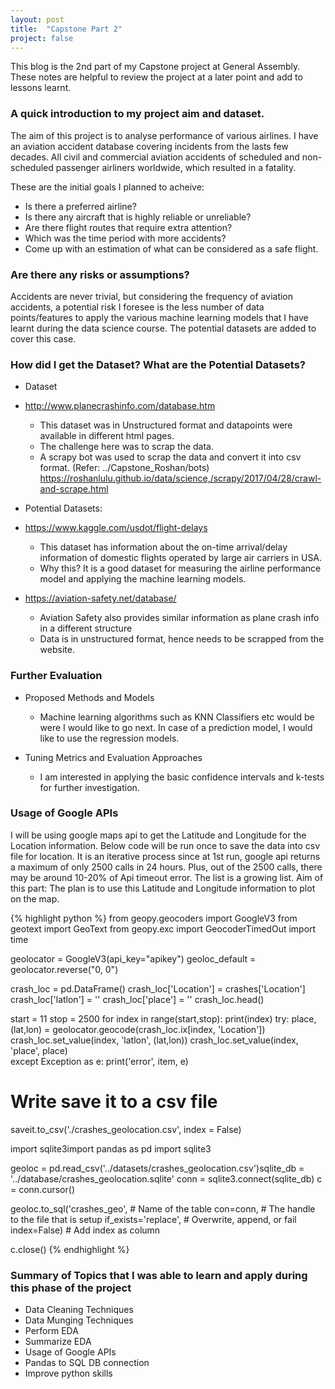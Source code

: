 ```yaml
---
layout: post
title:  "Capstone Part 2"
project: false
---
```


This blog is the 2nd part of my Capstone project at General Assembly. These notes are helpful to review the project at a later point and add to lessons learnt.

### A quick introduction to my project aim and dataset.

The aim of this project is to analyse performance of various airlines. I have an aviation accident database covering incidents from the lasts few decades. All civil and commercial aviation accidents of scheduled and non-scheduled passenger airliners worldwide, which resulted in a fatality.

These are the initial goals I planned to acheive:

- Is there a preferred airline?
- Is there any aircraft that is highly reliable or unreliable?
- Are there flight routes that require extra attention?
- Which was the time period with more accidents?
- Come up with an estimation of what can be considered as a safe flight.

### Are there any risks or assumptions?
 
Accidents are never trivial, but considering the frequency of aviation accidents, a potential risk I foresee is the less number of data points/features to apply the various machine learning models that I have learnt during the data science course. The potential datasets are added to cover this case.

### How did I get the Dataset? What are the Potential Datasets?

- Dataset
- http://www.planecrashinfo.com/database.htm
    - This dataset was in Unstructured format and datapoints were available in different html pages.
    - The challenge here was to scrap the data.
    - A scrapy bot was used to scrap the data and convert it into csv format. (Refer: ../Capstone_Roshan/bots)  
    https://roshanlulu.github.io/data/science,/scrapy/2017/04/28/crawl-and-scrape.html
 

- Potential Datasets:
- https://www.kaggle.com/usdot/flight-delays
    - This dataset has information about the on-time arrival/delay information of domestic flights operated by large air carriers in USA.
    - Why this? It is a good dataset for measuring the airline performance model and applying the machine learning models.

- https://aviation-safety.net/database/
    - Aviation Safety also provides similar information as plane crash info in a different structure
    - Data is in unstructured format, hence needs to be scrapped from the website.
    
### Further Evaluation
- Proposed Methods and Models
    - Machine learning algorithms such as KNN Classifiers etc would be were I would like to go next. In case of a prediction model, I would like to use the regression models.

- Tuning Metrics and Evaluation Approaches
    - I am interested in applying the basic confidence intervals and k-tests for further investigation.

### Usage of Google APIs

I will be using google maps api to get the Latitude and Longitude for the Location information.
Below code will be run once to save the data into csv file for location.
It is an iterative process since at 1st run, google api returns a maximum of only 2500 calls in 24 hours.
Plus, out of the 2500 calls, there may be around 10-20% of Api timeout error.
The list is a growing list.
Aim of this part: The plan is to use this Latitude and Longitude information to plot on the map.

{% highlight python %}
from geopy.geocoders import GoogleV3
from geotext import GeoText
from geopy.exc import GeocoderTimedOut
import time

geolocator = GoogleV3(api_key="apikey")
geoloc_default = geolocator.reverse("0, 0")

crash_loc = pd.DataFrame()
crash_loc['Location'] = crashes['Location']
crash_loc['latlon'] = ''
crash_loc['place'] = ''
crash_loc.head()

start = 11
stop = 2500
for index in range(start,stop):
    print(index)
    try:
        place,(lat,lon) = geolocator.geocode(crash_loc.ix[index, 'Location'])
        crash_loc.set_value(index, 'latlon', (lat,lon))
        crash_loc.set_value(index, 'place', place)  
    except Exception as e:
        print('error', item, e)

# Write save it to a csv file
saveit.to_csv('./crashes_geolocation.csv', index = False)

import sqlite3import pandas as pd
import sqlite3

geoloc = pd.read_csv('../datasets/crashes_geolocation.csv')sqlite_db = '../database/crashes_geolocation.sqlite'
conn = sqlite3.connect(sqlite_db) 
c = conn.cursor()

geoloc.to_sql('crashes_geo',     # Name of the table
            con=conn,                    # The handle to the file that is setup
            if_exists='replace',         # Overwrite, append, or fail
            index=False)                 # Add index as column

c.close()
        {% endhighlight %}

### Summary of Topics that I was able to learn and apply during this phase of the project
- Data Cleaning Techniques
- Data Munging Techniques
- Perform EDA
- Summarize EDA
- Usage of Google APIs
- Pandas to SQL DB connection
- Improve python skills